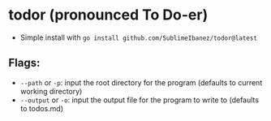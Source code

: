 # todor (pronounced To Do-er)
- Simple install with `go install github.com/SublimeIbanez/todor@latest`

## Flags:
- `--path` or `-p`: input the root directory for the program (defaults to current working directory)
- `--output` or `-o`: input the output file for the program to write to (defaults to todos.md)
